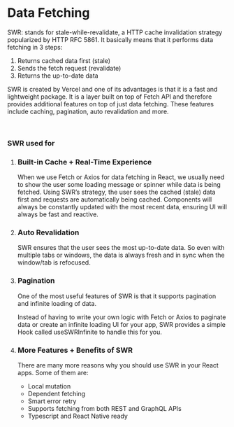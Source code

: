 # __Data Fetching__

SWR: stands for stale-while-revalidate, a HTTP cache invalidation strategy popularized by HTTP RFC 5861. It basically means that it performs data fetching in 3 steps:

1. Returns cached data first (stale)
2. Sends the fetch request (revalidate)
3. Returns the up-to-date data

SWR is created by Vercel and one of its advantages is that it is a fast and lightweight package. It is a layer built on top of Fetch API and therefore provides additional features on top of just data fetching. These features include caching, pagination, auto revalidation and more.

<br>

### __SWR used for__

1. ### Built-in Cache + Real-Time Experience
    When we use Fetch or Axios for data fetching in React, we usually need to show the user some loading message or spinner while data is being fetched. Using SWR’s strategy, the user sees the cached (stale) data first and requests are automatically being cached. Components will always be constantly updated with the most recent data, ensuring UI will always be fast and reactive.

2. ### Auto Revalidation

    SWR ensures that the user sees the most up-to-date data. So even with multiple tabs or windows, the data is always fresh and in sync when the window/tab is refocused.


3. ### Pagination

    One of the most useful features of SWR is that it supports pagination and infinite loading of data.

    Instead of having to write your own logic with Fetch or Axios to paginate data or create an infinite loading UI for your app, SWR provides a simple Hook called useSWRInfinite to handle this for you.

4. ### More Features + Benefits of SWR
    There are many more reasons why you should use SWR in your React apps. Some of them are:

    * Local mutation
    * Dependent fetching
    * Smart error retry
    * Supports fetching from both REST and GraphQL APIs
    * Typescript and React Native ready